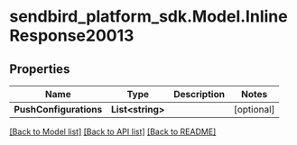 
# sendbird_platform_sdk.Model.InlineResponse20013

## Properties

Name | Type | Description | Notes
------------ | ------------- | ------------- | -------------
**PushConfigurations** | **List&lt;string&gt;** |  | [optional] 

[[Back to Model list]](../README.md#documentation-for-models)
[[Back to API list]](../README.md#documentation-for-api-endpoints)
[[Back to README]](../README.md)

